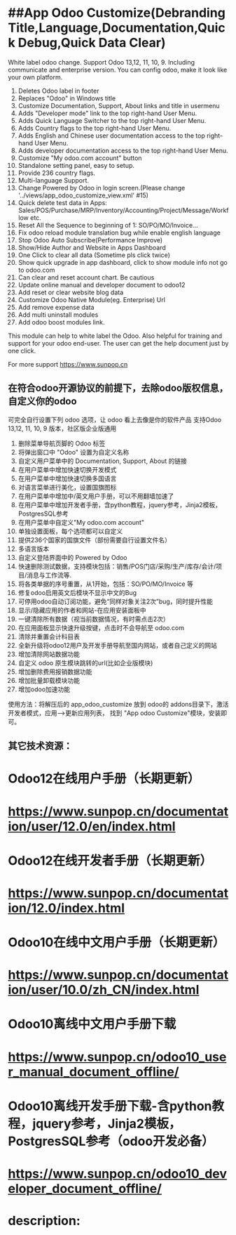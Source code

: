 ##App Odoo Customize(Debranding Title,Language,Documentation,Quick Debug,Quick Data Clear)
============
White label odoo change. 
Support Odoo 13,12, 11, 10, 9. Including communicate and enterprise version.
You can config odoo, make it look like your own platform.
1. Deletes Odoo label in footer
2. Replaces "Odoo" in Windows title
3. Customize Documentation, Support, About links and title in usermenu
4. Adds "Developer mode" link to the top right-hand User Menu.
5. Adds Quick Language Switcher to the top right-hand User Menu.
6. Adds Country flags  to the top right-hand User Menu.
7. Adds English and Chinese user documentation access to the top right-hand User Menu.
8. Adds developer documentation access to the top right-hand User Menu.
9. Customize "My odoo.com account" button
10. Standalone setting panel, easy to setup.
11. Provide 236 country flags.
12. Multi-language Support.
13. Change Powered by Odoo in login screen.(Please change '../views/app_odoo_customize_view.xml' #15)
14. Quick delete test data in Apps: Sales/POS/Purchase/MRP/Inventory/Accounting/Project/Message/Workflow etc.
15. Reset All the Sequence to beginning of 1: SO/PO/MO/Invoice...
16. Fix odoo reload module translation bug while enable english language
17. Stop Odoo Auto Subscribe(Performance Improve)
18. Show/Hide Author and Website in Apps Dashboard
19. One Click to clear all data (Sometime pls click twice)
20. Show quick upgrade in app dashboard, click to show module info not go to odoo.com
21. Can clear and reset account chart. Be cautious
22. Update online manual and developer document to odoo12
23. Add reset or clear website blog data
24. Customize Odoo Native Module(eg. Enterprise) Url
25. Add remove expense data
26. Add multi uninstall modules
27. Add odoo boost modules link.

This module can help to white label the Odoo.
Also helpful for training and support for your odoo end-user.
The user can get the help document just by one click.

For more support
https://www.sunpop.cn

## 在符合odoo开源协议的前提下，去除odoo版权信息，自定义你的odoo
可完全自行设置下列 odoo 选项，让 odoo 看上去像是你的软件产品
支持Odoo 13,12, 11, 10, 9 版本，社区版企业版通用

1. 删除菜单导航页脚的 Odoo 标签
2. 将弹出窗口中 "Odoo" 设置为自定义名称
3. 自定义用户菜单中的 Documentation, Support, About 的链接
4. 在用户菜单中增加快速切换开发模式
5. 在用户菜单中增加快速切换多国语言
6. 对语言菜单进行美化，设置国旗图标
7. 在用户菜单中增加中/英文用户手册，可以不用翻墙加速了
8. 在用户菜单中增加开发者手册，含python教程，jquery参考，Jinja2模板，PostgresSQL参考
9. 在用户菜单中自定义"My odoo.com account"
10. 单独设置面板，每个选项都可以自定义
11. 提供236个国家的国旗文件（部份需要自行设置文件名）
12. 多语言版本
13. 自定义登陆界面中的 Powered by Odoo
14. 快速删除测试数据，支持模块包括：销售/POS门店/采购/生产/库存/会计/项目/消息与工作流等.
15. 将各类单据的序号重置，从1开始，包括：SO/PO/MO/Invoice 等
16. 修复odoo启用英文后模块不显示中文的Bug
17. 可停用odoo自动订阅功能，避免“同样对象关注2次”bug，同时提升性能
18. 显示/隐藏应用的作者和网站-在应用安装面板中
19. 一键清除所有数据（视当前数据情况，有时需点击2次）
20. 在应用面板显示快速升级按键，点击时不会导航至 odoo.com
21. 清除并重置会计科目表
22. 全新升级将odoo12用户及开发手册导航至国内网站，或者自己定义的网站
23. 增加清除网站数据功能
24. 自定义 odoo 原生模块跳转的url(比如企业版模块)
25. 增加删除费用报销数据功能
26. 增加批量卸载模块功能
27. 增加odoo加速功能

使用方法：将解压后的 app_odoo_customize 放到 odoo的 addons目录下，激活开发者模式，应用-->更新应用列表，
找到 "App odoo Customize"模块，安装即可。


## 其它技术资源：
# Odoo12在线用户手册（长期更新）
# https://www.sunpop.cn/documentation/user/12.0/en/index.html

# Odoo12在线开发者手册（长期更新）
# https://www.sunpop.cn/documentation/12.0/index.html

# Odoo10在线中文用户手册（长期更新）
# https://www.sunpop.cn/documentation/user/10.0/zh_CN/index.html

# Odoo10离线中文用户手册下载
# https://www.sunpop.cn/odoo10_user_manual_document_offline/
# Odoo10离线开发手册下载-含python教程，jquery参考，Jinja2模板，PostgresSQL参考（odoo开发必备）
# https://www.sunpop.cn/odoo10_developer_document_offline/
# description:

